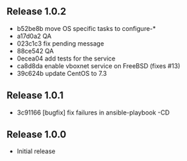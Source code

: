 ## Release 1.0.2

* b52be8b move OS specific tasks to configure-*
* a17d0a2 QA
* 023c1c3 fix pending message
* 88ce542 QA
* 0ecea04 add tests for the service
* ca8d8da enable vboxnet service on FreeBSD (fixes #13)
* 39c624b update CentOS to 7.3

## Release 1.0.1

* 3c91166 [bugfix] fix failures in ansible-playbook -CD

## Release 1.0.0

* Initial release
